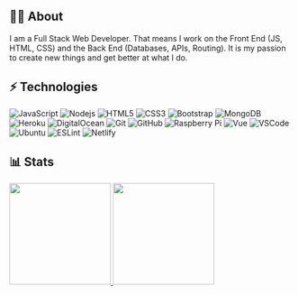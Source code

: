 ## 👨‍💻 About

I am a Full Stack Web Developer. That means I work on the Front End (JS, HTML, CSS) and the Back End (Databases, APIs, Routing). It is my passion to create new things and get better at what I do.

## ⚡ Technologies

![JavaScript](https://img.shields.io/badge/-JavaScript-EFD81D?style=flat-square&logo=javascript&logoColor=white)
![Nodejs](https://img.shields.io/badge/-Nodejs-6BBF47?style=flat-square&logo=Node.js&logoColor=white)
![HTML5](https://img.shields.io/badge/-HTML5-E34F26?style=flat-square&logo=html5&logoColor=white)
![CSS3](https://img.shields.io/badge/-CSS3-1572B6?style=flat-square&logo=css3&logoColor=white)
![Bootstrap](https://img.shields.io/badge/-Bootstrap-563D7C?style=flat-square&logo=bootstrap&logoColor=white)
![MongoDB](https://img.shields.io/badge/-MongoDB-66AC3D?style=flat-square&logo=mongodb&logoColor=white)
![Heroku](https://img.shields.io/badge/-Heroku-3E0094?style=flat-square&logo=heroku&logoColor=white)
![DigitalOcean](https://img.shields.io/badge/-Digital%20Ocean-0060FF?style=flat-square&logo=digitalocean&logoColor=white)
![Git](https://img.shields.io/badge/-Git-F74E27?style=flat-square&logo=git&logoColor=white)
![GitHub](https://img.shields.io/badge/-GitHub-181717?style=flat-square&logo=github&logoColor=white)
![Raspberry Pi](https://img.shields.io/badge/-Raspberry%20Pi-Ccha51A4A?style=flat-square&logo=Raspberry-Pi&logoColor=white)
![Vue](https://img.shields.io/badge/-Vue-41B883?style=flat-square&logo=vue.js&logoColor=white)
![VSCode](https://img.shields.io/badge/-VSCode-0066B8?style=flat-square&logo=visual-studio-code&logoColor=white)
![Ubuntu](https://img.shields.io/badge/-Ubuntu-E95420?style=flat-square&logo=ubunt&logoColor=white)
![ESLint](https://img.shields.io/badge/-ESLint-%234B32C3?style=flat-square&logo=eslint&logoColor=white)
![Netlify](https://img.shields.io/badge/-Netlify-%2300C7B7?style=flat-square&logo=netlify&logoColor=white)

## 📊 Stats

<a href="https://github.com/andrejarrell">
    <img height="180em" src="https://stats.andrejarrell.com/api?username=andrejarrell&show_icons=true&count_private=true&hide_border=true">
    <img height="180em" src="https://stats.andrejarrell.com/api/top-langs/?username=andrejarrell&layout=compact&hide_border=true">
</a>